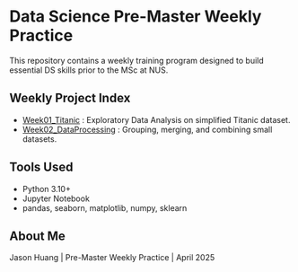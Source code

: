 # Data Science Pre-Master Weekly Practice

This repository contains a weekly training program designed to build essential DS skills prior to the MSc at NUS.

## Weekly Project Index

- [Week01_Titanic](./Week01_Titanic) : Exploratory Data Analysis on simplified Titanic dataset.
- [Week02_DataProcessing](./Week02_DataProcessing) : Grouping, merging, and combining small datasets.


## Tools Used
- Python 3.10+
- Jupyter Notebook
- pandas, seaborn, matplotlib, numpy, sklearn

## About Me
Jason Huang | Pre-Master Weekly Practice | April 2025
